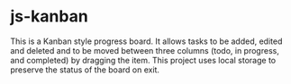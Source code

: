 # js-kanban
This is a Kanban style progress board. It allows tasks to be added, edited and deleted and to be moved between three columns (todo, in progress, and completed) by dragging the item. This project uses local storage to preserve the status of the board on exit. 
